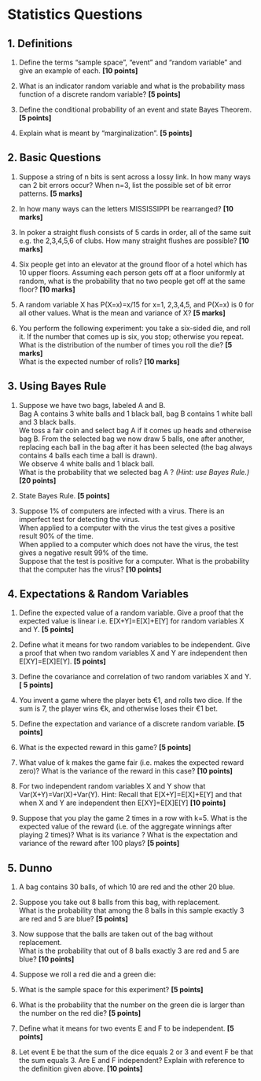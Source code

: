 # Statistics Questions

## 1. Definitions
1. Define the terms “sample space”, “event” and “random variable” and give an example of each. **[10 points]**

2. What is an indicator random variable and what is the probability mass function of a discrete random variable? **[5 points]**

3. Define the conditional probability of an event and state Bayes Theorem. **[5 points]**

4. Explain what is meant by “marginalization”. **[5 points]**

## 2. Basic Questions
1. Suppose	a	string	of	n bits	is	sent	across	a	lossy	link. In how	many ways can 2 bit errors occur? When n=3, list the possible set of bit error patterns. **[5 marks]**

2. In how many ways can the letters MISSISSIPPI be rearranged? **[10 marks]**

3. In poker a straight flush consists of 5 cards in order, all of the same suit e.g. the 2,3,4,5,6 of clubs. How many straight flushes are possible? **[10 marks]**

4. Six people get into an elevator at the ground floor of a hotel which has 10 upper floors. Assuming each person gets off at a floor uniformly at random, what is the probability that no two people get off at the same floor? **[10 marks]**

5. A random variable X has P(X=x)=x/15 for x=1, 2,3,4,5, and P(X=x) is 0 for all other values. What is the mean and variance of X? **[5 marks]**

6. You	perform the following experiment: you take a six-sided die, and roll it. If the	 number that comes up is six, you stop; otherwise you repeat.  
What is the distribution of the number of times you roll the die? **[5 marks]**  
What is the expected number of rolls? **[10 marks]**

## 3. Using Bayes Rule
1. Suppose we have two bags, labeled A and B.  
 Bag A contains 3 white balls and 1 black ball, bag B contains 1 white ball and 3 black balls.  
 We toss a fair coin and select bag A if it comes up heads and otherwise bag B. 
 From the selected bag we now draw 5 balls, one after another, replacing each ball in the bag after it has been selected (the bag always contains 4 balls each time a ball is drawn).  
 We observe 4 white balls and 1 black ball.  
 What is the probability that we selected bag A ? _(Hint: use Bayes Rule.)_ **[20 points]**

2. State Bayes Rule. **[5 points]**

3. Suppose 1% of computers are infected with a virus. There is an imperfect test for detecting the virus.  
 When applied to a computer with the virus the test gives a positive result 90% of the time.  
 When applied to a computer which does not have the virus, the test gives a negative result 99% of the time.  
 Suppose that the test is positive for a computer. What is the probability that the computer has the virus? **[10 points]**

## 4. Expectations & Random Variables
1. Define the expected value of a random variable. Give a proof that the expected value is linear i.e. E[X+Y]=E[X]+E[Y] for random variables X and Y. **[5 points]**

2. Define what it means for two random variables to be independent. Give a proof that when two random variables X and Y are independent then E[XY]=E[X]E[Y]. **[5 points]**

3. Define the covariance and correlation of two random variables X and Y. **[ 5 points]**

4. You invent a game where the player bets €1, and rolls two dice. If the sum is 7, the player wins €k, and otherwise loses their €1 bet.
 1.  Define the expectation and variance of a discrete random variable. **[5 points]**
 2. What is the expected reward in this game? **[5 points]**
 3. What value of k makes the game fair (i.e. makes the expected reward zero)?	 What is the variance of the reward in this case? **[10 points]**
 4. For two independent random variables X and Y show that Var(X+Y)=Var(X)+Var(Y). Hint: Recall that E[X+Y]=E[X]+E[Y] and that
when X and Y are independent then E[XY]=E[X]E[Y] **[10 points]**
 5. Suppose that you play the game 2 times in a row with k=5. What is the expected value of the reward (i.e. of the aggregate winnings after playing 2 times)? What is its variance ? What is the expectation and variance of the reward after 100 plays? **[5 points]**

## 5. Dunno
1. A bag contains 30 balls, of which 10 are red and the other 20 blue.  
 1. Suppose you take out 8 balls from this bag, with replacement.  
  What is the probability that among the 8 balls in this sample exactly 3 are red and 5 are blue? **[5 points]**
 2. Now suppose that the balls are taken out of the bag without replacement.  
  What is the probability that out of 8 balls exactly 3 are red and 5 are blue? **[10 points]**
  
3. Suppose we roll a red die and a green die:
 1. What is the sample space for this experiment? **[5 points]**
 2. What is the probability that the number on the green die is larger than the number on the red die? **[5 points]**
 3. Define what it means for two events E and F to be independent. **[5 points]**
 4. Let event E be that the sum of the dice equals 2 or 3 and event F be that the sum equals 3. Are E and F independent? Explain with reference to the definition given above. **[10 points]**